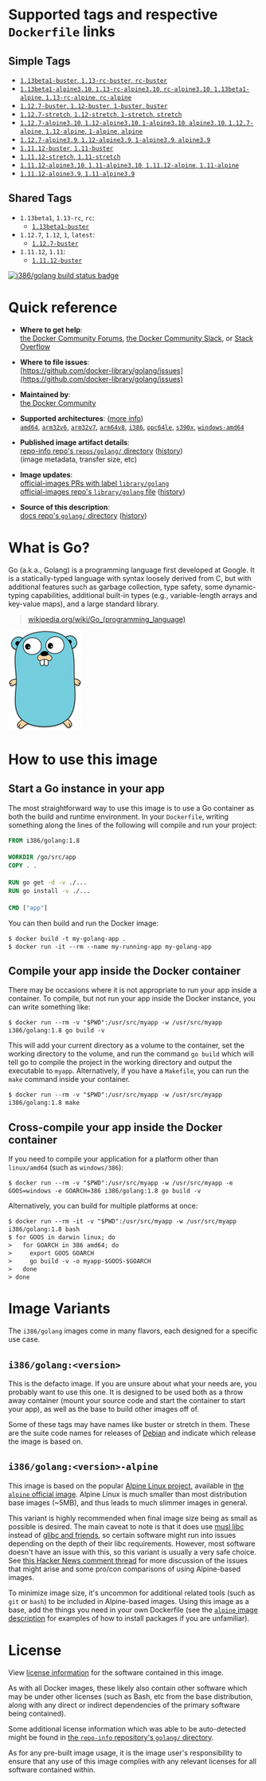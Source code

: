 <!--

********************************************************************************

WARNING:

    DO NOT EDIT "golang/README.md"

    IT IS AUTO-GENERATED

    (from the other files in "golang/" combined with a set of templates)

********************************************************************************

-->

# Supported tags and respective `Dockerfile` links

## Simple Tags

-	[`1.13beta1-buster`, `1.13-rc-buster`, `rc-buster`](https://github.com/docker-library/golang/blob/a8b5183271450c7519e8b1b179f00292757f8e7b/1.13-rc/buster/Dockerfile)
-	[`1.13beta1-alpine3.10`, `1.13-rc-alpine3.10`, `rc-alpine3.10`, `1.13beta1-alpine`, `1.13-rc-alpine`, `rc-alpine`](https://github.com/docker-library/golang/blob/a8b5183271450c7519e8b1b179f00292757f8e7b/1.13-rc/alpine3.10/Dockerfile)
-	[`1.12.7-buster`, `1.12-buster`, `1-buster`, `buster`](https://github.com/docker-library/golang/blob/caca81426c40bd592bcfcde80485af80faedeb31/1.12/buster/Dockerfile)
-	[`1.12.7-stretch`, `1.12-stretch`, `1-stretch`, `stretch`](https://github.com/docker-library/golang/blob/ce2392f637d95ca2a09dee58d04578948c520cca/1.12/stretch/Dockerfile)
-	[`1.12.7-alpine3.10`, `1.12-alpine3.10`, `1-alpine3.10`, `alpine3.10`, `1.12.7-alpine`, `1.12-alpine`, `1-alpine`, `alpine`](https://github.com/docker-library/golang/blob/ce2392f637d95ca2a09dee58d04578948c520cca/1.12/alpine3.10/Dockerfile)
-	[`1.12.7-alpine3.9`, `1.12-alpine3.9`, `1-alpine3.9`, `alpine3.9`](https://github.com/docker-library/golang/blob/ce2392f637d95ca2a09dee58d04578948c520cca/1.12/alpine3.9/Dockerfile)
-	[`1.11.12-buster`, `1.11-buster`](https://github.com/docker-library/golang/blob/caca81426c40bd592bcfcde80485af80faedeb31/1.11/buster/Dockerfile)
-	[`1.11.12-stretch`, `1.11-stretch`](https://github.com/docker-library/golang/blob/103d42338bd9c3f661ade41f39dbc88fe9dc83a3/1.11/stretch/Dockerfile)
-	[`1.11.12-alpine3.10`, `1.11-alpine3.10`, `1.11.12-alpine`, `1.11-alpine`](https://github.com/docker-library/golang/blob/103d42338bd9c3f661ade41f39dbc88fe9dc83a3/1.11/alpine3.10/Dockerfile)
-	[`1.11.12-alpine3.9`, `1.11-alpine3.9`](https://github.com/docker-library/golang/blob/103d42338bd9c3f661ade41f39dbc88fe9dc83a3/1.11/alpine3.9/Dockerfile)

## Shared Tags

-	`1.13beta1`, `1.13-rc`, `rc`:
	-	[`1.13beta1-buster`](https://github.com/docker-library/golang/blob/a8b5183271450c7519e8b1b179f00292757f8e7b/1.13-rc/buster/Dockerfile)
-	`1.12.7`, `1.12`, `1`, `latest`:
	-	[`1.12.7-buster`](https://github.com/docker-library/golang/blob/caca81426c40bd592bcfcde80485af80faedeb31/1.12/buster/Dockerfile)
-	`1.11.12`, `1.11`:
	-	[`1.11.12-buster`](https://github.com/docker-library/golang/blob/caca81426c40bd592bcfcde80485af80faedeb31/1.11/buster/Dockerfile)

[![i386/golang build status badge](https://img.shields.io/jenkins/s/https/doi-janky.infosiftr.net/job/multiarch/job/i386/job/golang.svg?label=i386/golang%20%20build%20job)](https://doi-janky.infosiftr.net/job/multiarch/job/i386/job/golang/)

# Quick reference

-	**Where to get help**:  
	[the Docker Community Forums](https://forums.docker.com/), [the Docker Community Slack](https://blog.docker.com/2016/11/introducing-docker-community-directory-docker-community-slack/), or [Stack Overflow](https://stackoverflow.com/search?tab=newest&q=docker)

-	**Where to file issues**:  
	[https://github.com/docker-library/golang/issues](https://github.com/docker-library/golang/issues)

-	**Maintained by**:  
	[the Docker Community](https://github.com/docker-library/golang)

-	**Supported architectures**: ([more info](https://github.com/docker-library/official-images#architectures-other-than-amd64))  
	[`amd64`](https://hub.docker.com/r/amd64/golang/), [`arm32v6`](https://hub.docker.com/r/arm32v6/golang/), [`arm32v7`](https://hub.docker.com/r/arm32v7/golang/), [`arm64v8`](https://hub.docker.com/r/arm64v8/golang/), [`i386`](https://hub.docker.com/r/i386/golang/), [`ppc64le`](https://hub.docker.com/r/ppc64le/golang/), [`s390x`](https://hub.docker.com/r/s390x/golang/), [`windows-amd64`](https://hub.docker.com/r/winamd64/golang/)

-	**Published image artifact details**:  
	[repo-info repo's `repos/golang/` directory](https://github.com/docker-library/repo-info/blob/master/repos/golang) ([history](https://github.com/docker-library/repo-info/commits/master/repos/golang))  
	(image metadata, transfer size, etc)

-	**Image updates**:  
	[official-images PRs with label `library/golang`](https://github.com/docker-library/official-images/pulls?q=label%3Alibrary%2Fgolang)  
	[official-images repo's `library/golang` file](https://github.com/docker-library/official-images/blob/master/library/golang) ([history](https://github.com/docker-library/official-images/commits/master/library/golang))

-	**Source of this description**:  
	[docs repo's `golang/` directory](https://github.com/docker-library/docs/tree/master/golang) ([history](https://github.com/docker-library/docs/commits/master/golang))

# What is Go?

Go (a.k.a., Golang) is a programming language first developed at Google. It is a statically-typed language with syntax loosely derived from C, but with additional features such as garbage collection, type safety, some dynamic-typing capabilities, additional built-in types (e.g., variable-length arrays and key-value maps), and a large standard library.

> [wikipedia.org/wiki/Go_(programming_language)](http://en.wikipedia.org/wiki/Go_%28programming_language%29)

![logo](https://raw.githubusercontent.com/docker-library/docs/01c12653951b2fe592c1f93a13b4e289ada0e3a1/golang/logo.png)

# How to use this image

## Start a Go instance in your app

The most straightforward way to use this image is to use a Go container as both the build and runtime environment. In your `Dockerfile`, writing something along the lines of the following will compile and run your project:

```dockerfile
FROM i386/golang:1.8

WORKDIR /go/src/app
COPY . .

RUN go get -d -v ./...
RUN go install -v ./...

CMD ["app"]
```

You can then build and run the Docker image:

```console
$ docker build -t my-golang-app .
$ docker run -it --rm --name my-running-app my-golang-app
```

## Compile your app inside the Docker container

There may be occasions where it is not appropriate to run your app inside a container. To compile, but not run your app inside the Docker instance, you can write something like:

```console
$ docker run --rm -v "$PWD":/usr/src/myapp -w /usr/src/myapp i386/golang:1.8 go build -v
```

This will add your current directory as a volume to the container, set the working directory to the volume, and run the command `go build` which will tell go to compile the project in the working directory and output the executable to `myapp`. Alternatively, if you have a `Makefile`, you can run the `make` command inside your container.

```console
$ docker run --rm -v "$PWD":/usr/src/myapp -w /usr/src/myapp i386/golang:1.8 make
```

## Cross-compile your app inside the Docker container

If you need to compile your application for a platform other than `linux/amd64` (such as `windows/386`):

```console
$ docker run --rm -v "$PWD":/usr/src/myapp -w /usr/src/myapp -e GOOS=windows -e GOARCH=386 i386/golang:1.8 go build -v
```

Alternatively, you can build for multiple platforms at once:

```console
$ docker run --rm -it -v "$PWD":/usr/src/myapp -w /usr/src/myapp i386/golang:1.8 bash
$ for GOOS in darwin linux; do
>   for GOARCH in 386 amd64; do
>     export GOOS GOARCH
>     go build -v -o myapp-$GOOS-$GOARCH
>   done
> done
```

# Image Variants

The `i386/golang` images come in many flavors, each designed for a specific use case.

## `i386/golang:<version>`

This is the defacto image. If you are unsure about what your needs are, you probably want to use this one. It is designed to be used both as a throw away container (mount your source code and start the container to start your app), as well as the base to build other images off of.

Some of these tags may have names like buster or stretch in them. These are the suite code names for releases of [Debian](https://wiki.debian.org/DebianReleases) and indicate which release the image is based on.

## `i386/golang:<version>-alpine`

This image is based on the popular [Alpine Linux project](http://alpinelinux.org), available in [the `alpine` official image](https://hub.docker.com/_/alpine). Alpine Linux is much smaller than most distribution base images (~5MB), and thus leads to much slimmer images in general.

This variant is highly recommended when final image size being as small as possible is desired. The main caveat to note is that it does use [musl libc](http://www.musl-libc.org) instead of [glibc and friends](http://www.etalabs.net/compare_libcs.html), so certain software might run into issues depending on the depth of their libc requirements. However, most software doesn't have an issue with this, so this variant is usually a very safe choice. See [this Hacker News comment thread](https://news.ycombinator.com/item?id=10782897) for more discussion of the issues that might arise and some pro/con comparisons of using Alpine-based images.

To minimize image size, it's uncommon for additional related tools (such as `git` or `bash`) to be included in Alpine-based images. Using this image as a base, add the things you need in your own Dockerfile (see the [`alpine` image description](https://hub.docker.com/_/alpine/) for examples of how to install packages if you are unfamiliar).

# License

View [license information](http://golang.org/LICENSE) for the software contained in this image.

As with all Docker images, these likely also contain other software which may be under other licenses (such as Bash, etc from the base distribution, along with any direct or indirect dependencies of the primary software being contained).

Some additional license information which was able to be auto-detected might be found in [the `repo-info` repository's `golang/` directory](https://github.com/docker-library/repo-info/tree/master/repos/golang).

As for any pre-built image usage, it is the image user's responsibility to ensure that any use of this image complies with any relevant licenses for all software contained within.
